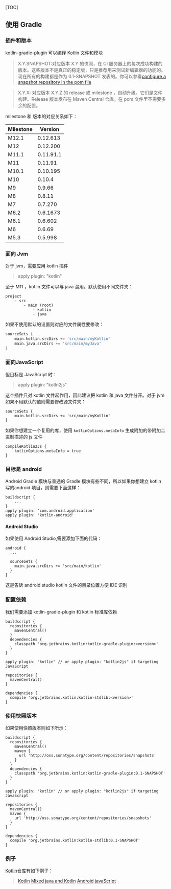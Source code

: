 [TOC]

## 使用 Gradle

### 插件和版本
kotlin-gradle-plugin 可以编译 Kotlin 文件和模块

> X.Y.SNAPSHOT:对应版本 X.Y 的快照，在 CI 服务器上的每次成功构建的版本。这些版本不是真正的稳定版，只是推荐用来测试新编辑器的功能的。现在所有的构建都是作为 0.1-SNAPSHOT 发表的。你可以参看[configure a snapshot repository in the pom file]()

>X.Y.X: 对应版本 X.Y.Z 的 release 或 milestone ，自动升级。它们是文件构建。Release 版本发布在 Maven Central 仓库。在 pom 文件里不需要多余的配置。

milestone 和 版本的对应关系如下：

**Milestone**|**Version**
---|---
M12.1|0.12.613
M12|0.12.200
M11.1|0.11.91.1
M11|0.11.91
M10.1|0.10.195
M10|0.10.4
M9|0.9.66
M8|0.8.11
M7|0.7.270
M6.2|0.6.1673
M6.1|0.6.602
M6|0.6.69
M5.3|0.5.998

### 面向 Jvm
对于 jvm，需要应用 kotlin 插件

> apply plugin: "kotlin"

至于 M11 ，kotlin 文件可以与 java 混用。默认使用不同文件夹：

```
project
    - src
        - main (root)
            - kotlin
            - java
```

如果不使用默认的设置则对应的文件属性要修改：

```gradle
sourceSets {
    main.kotlin.srcDirs += 'src/main/myKotlin'
    main.java.srcDirs += 'src/main/myJava'
}
```

### 面向JavaScript
但目标是 JavaScript 时：

> apply plugin: "kotln2js"

这个插件只对 kotlin 文件起作用，因此建议把 kotlin 和 java 文件分开。对于 jvm 如果不用默认的值则需要修改源文件夹：

```
sourceSets {
    main.kotlin.srcDirs += 'src/main/myKotlin'
}
```

如果你想建立一个复用的库，使用 `kotlinOptions.metaInfo` 生成附加的带附加二进制描述的 js 文件

```
compileKotlin2Js {
	kotlinOptions.metaInfo = true
}
```

### 目标是 android
Android Gradle 模块与普通的 Gradle 模块有些不同，所以如果你想建立 kotlin 写的android 项目，则需要下面这样：

```
buildscript {
    ...
}
apply plugin: 'com.android.application'
apply plugin: 'kotlin-android'
```

####   Android Studio
如果使用 Android Studio,需要添加下面的代码：

```
android {
  ...

  sourceSets {
    main.java.srcDirs += 'src/main/kotlin'
  }
}
```

这是告诉 android studio kotlin 文件的目录位置方便 IDE 识别

### 配置依赖
我们需要添加 kotlin-gradle-plugin 和 kotlin 标准库依赖

```
buildscript {
  repositories {
    mavenCentral()
  }
  dependencies {
    classpath 'org.jetbrains.kotlin:kotlin-gradle-plugin:<version>'
  }
}

apply plugin: "kotlin" // or apply plugin: "kotlin2js" if targeting JavaScript

repositories {
  mavenCentral()
}

dependencies {
  compile 'org.jetbrains.kotlin:kotlin-stdlib:<version>'
}
```

### 使用快照版本
如果使用快照版本则如下所示：

```
buildscript {
  repositories {
    mavenCentral()
    maven {
      url 'http://oss.sonatype.org/content/repositories/snapshots'
    }
  }
  dependencies {
    classpath 'org.jetbrains.kotlin:kotlin-gradle-plugin:0.1-SNAPSHOT'
  }
}

apply plugin: "kotlin" // or apply plugin: "kotlin2js" if targeting JavaScript

repositories {
  mavenCentral()
  maven {
    url 'http://oss.sonatype.org/content/repositories/snapshots'
  }
}

dependencies {
  compile 'org.jetbrains.kotlin:kotlin-stdlib:0.1-SNAPSHOT'
}
```


### 例子
[Kotlin](https://github.com/jetbrains/kotlin)仓库有如下例子：

>[Kotlin](https://github.com/JetBrains/kotlin-examples/tree/master/gradle/hello-world)
>[Mixed java and Kotlin](https://github.com/JetBrains/kotlin-examples/tree/master/gradle/mixed-java-kotlin-hello-world)
>[Android](https://github.com/JetBrains/kotlin-examples/tree/master/gradle/android-mixed-java-kotlin-project)
>[javaScript](https://github.com/JetBrains/kotlin/tree/master/libraries/tools/kotlin-gradle-plugin/src/test/resources/testProject/kotlin2JsProject)
